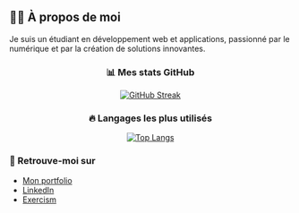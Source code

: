 ## 🧑‍💻 À propos de moi
Je suis un étudiant en développement web et applications, passionné par le numérique et par la création de solutions innovantes.
<div align="center">
  
### 📊 Mes stats GitHub
[![GitHub Streak](https://streak-stats.demolab.com?user=LulDrako&theme=gotham&hide_border=true)](https://git.io/streak-stats)

### 🔥 Langages les plus utilisés
[![Top Langs](https://github-readme-stats.vercel.app/api/top-langs/?username=LulDrako&theme=gotham&layout=donut-vertical)](https://github.com/LulDrako/github-readme-stats)
</div>

### 🔗 Retrouve-moi sur
- [Mon portfolio](https://luldrako.vercel.app)
- [LinkedIn](https://www.linkedin.com/in/karim-feki-18ab66249)
- [Exercism](https://exercism.org/profiles/LulDrako)

